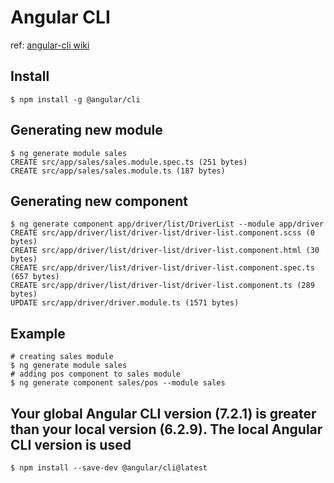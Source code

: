 # Angular CLI

ref: [angular-cli wiki](https://github.com/angular/angular-cli/wiki)

## Install

    $ npm install -g @angular/cli

## Generating new module

    $ ng generate module sales
    CREATE src/app/sales/sales.module.spec.ts (251 bytes)
    CREATE src/app/sales/sales.module.ts (187 bytes)

## Generating new component

    $ ng generate component app/driver/list/DriverList --module app/driver
    CREATE src/app/driver/list/driver-list/driver-list.component.scss (0 bytes)
    CREATE src/app/driver/list/driver-list/driver-list.component.html (30 bytes)
    CREATE src/app/driver/list/driver-list/driver-list.component.spec.ts (657 bytes)
    CREATE src/app/driver/list/driver-list/driver-list.component.ts (289 bytes)
    UPDATE src/app/driver/driver.module.ts (1571 bytes)

## Example

    # creating sales module
    $ ng generate module sales
    # adding pos component to sales module
    $ ng generate component sales/pos --module sales

## Your global Angular CLI version (7.2.1) is greater than your local version (6.2.9). The local Angular CLI version is used

    $ npm install --save-dev @angular/cli@latest
